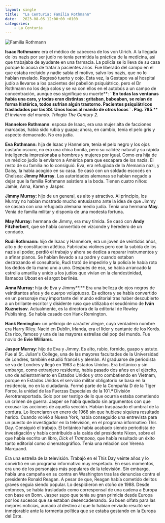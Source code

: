 ```yaml
---
layout: single
title:  "La Centuria: Familia Rothmann"
date:   2023-08-06 12:00:00 +0100
categories: 
    - La Centuria
---
```

![Familia Rothmann](/assets/img/familia-rothmann.png)  

**Isaac Rothmann:** era el médico de cabecera de los von Ulrich. A la
llegada de los nazis por ser judío no tenía permitida la práctica de la
medicina, así que trabajaba de ayudante en una farmacia. La policía se
lo lleva de su casa porque lo acusa de tratar a pacientes arios. Fue
liberado del campo en el que estaba recluido y nadie sabía el motivo,
salvo los nazis, que no lo habían revelado. Regresó tuerto y cojo. Esta
vez, la Gestapo va al hospital judío a llevarse a los pacientes del
pabellón psiquiátrico, pero el Dr Rothmann no los deja solos y se va con
ellos en el autobús a un campo de concentración, aunque eso signifique
su muerte**: ´´**En todas las ventanas había una cara, y todas eran
distintas: gritaban, babeaban, se reían de forma histérica, todos
sufrían algún trastorno. Pacientes psiquiátricos trasladados por las SS.
Unos locos al mando de otros locos´´. Pág. 785**.** *El invierno del
mundo*. *Trilogía The Century 2.*

**Hannelore Rothmann**: esposa de Isaac, era una mujer alta de facciones
marcadas, había sido rubia y guapa; ahora, en cambio, tenía el pelo gris
y aspecto demacrado. No era judía.

**Eva Rothmann:** hija de Isaac y Hannelore, tenía el pelo negro y los
ojos castaño oscuro, no era una chica bonita, pero su calidez natural y
su rápida inteligencia impresionaba a hombres y mujeres por igual. Como
era hija de un médico judío la enviaron a América para que escapara de
los nazis. El resto de su familia no lo consiguió. Eva, era refugiada de
la Alemania nazi, y Daisy, la había acogido en su casa. Se casó con un
soldado escocés en Chelsea: **Jimmy Murray**. Las autoridades alemanas
se habían negado a dejar que la familia Rothmann asistiera a la boda.
Tienen cuatro niños: Jamie, Anna, Karen y Jasper.

**Jimmy Murray:** hijo de un general, es alto y atractivo. Al principio,
los Murray no habían mostrado mucho entusiasmo ante la idea de que Jimmy
se casara con una refugiada alemana medio judía. Tenía una hermana
**May**. Venía de familia militar y disponía de una modesta fortuna.

**May Murray:** hermana de Jimmy, era muy tímida. Se casó con **Andy
Fitzherbert**, que se había convertido en vizconde y heredero de un
condado.

**Rudi Rothmann:** hijo de Isaac y Hannelore, era un joven de veintidós
años, alto y de constitución atlética. Fabricaba violines pero con la
subida de los nazis al poder, perdió el trabajo y ahora se dedica a
reparar instrumentos y a afinar pianos. Se habían llevado a su padre y
cuando estaban destrozando el consultorio, Rudi trató de impedirlo y la
policía le había roto los dedos de la mano uno a uno. Después de eso, se
había arrancado la estrella amarilla y unido a los judíos que vivían en
la clandestinidad, llamados Uboat en el argot berlinés.

**Anna Murray:** hija de Eva y Jimmy**.** Era una belleza de ojos negros
de veintitantos años y de cuerpo voluptuoso. Es editora y se había
convertido en un personaje muy importante del mundo editorial tras haber
descubierto a un brillante escritor y disidente ruso que utilizaba el
seudónimo de **Iván Kuznetsov**. Actualmente, es la directora de la
editorial de Rowley Publishing. Se había casado con Hank Remington.

**Hank Remington**: un pelirrojo de carácter alegre, cuyo verdadero
nombre era Harry Riley. Nació en Dublín, Irlanda, era el líder y
cantante de los Kords. Era rico, famoso y una de las mayores estrellas
del pop del mundo. Fue novio de **Evie Williams**.

**Jasper Murray**: hijo de Eva y Jimmy. Es alto, rubio, fornido, guapo y
astuto. Fue al St. Julian's College, una de las mayores facultades de la
Universidad de Londres, también estudió francés y alemán. Al graduarse
de periodista se va de Londres y llegó en 1963 a Estados Unidos. Era
británico y sin embargo, como extranjero residente, había pasado dos
años en el ejército, uno de adiestramiento en Estados Unidos y otro
combatiendo en Vietnam, porque en Estados Unidos el servicio militar
obligatorio se basa en la residencia, no en la ciudadanía. Formó parte
de la Compañía D de la Tiger Force, la unidad de las Fuerzas Especiales
de la 101.ª División Aerotransportada. Solo por ser testigo de lo que
ocurría estaba cometiendo un crimen de guerra. Jasper se había quedado
sin argumentos con que excusar las acciones de aquella sección. Habían
traspasado el umbral de la cordura. Lo licenciaron en enero de 1968 sin
que hubiese siquiera resultado herido. Cuando volvió a Nueva York, había
conseguido una entrevista para un puesto de investigador en la
televisión, en el programa informativo This Day. Consiguió el trabajo.
El británico había acabado siendo periodista de investigación y había
contribuido a la caída del presidente Nixon, sobre el que había escrito
un libro, *Dick el Tramposo,* que había resultado un éxito tanto
editorial como cinematográfico. Tenía una relación con Verena Marquand.

Era una estrella de la televisión. Trabajó en el This Day veinte años y
lo convirtió en un programa informativo muy respetado. En esos momentos,
era uno de los personajes más populares de la televisión. Sin embargo,
había una campaña en su contra en Washington tras las denuncias contra
el presidente Ronald Reagan. A pesar de que, Reagan había cometido
delitos graves seguía siendo popular. Lo despidieron en otoño de 1988.
Desde entonces, se había trasladado como corresponsal de una cadena a
Europa con base en Bonn. Jasper supo que tenía su gran primicia desde
Europa por los sucesos que se estaban desencadenando. Su buen olfato
para las mejores noticias, aunado al destino al que lo habían enviado
resultó ser inmejorable ante la tormenta política que se estaba gestando
en la Europa del Este.
